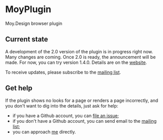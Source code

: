 # MoyPlugin
Moy.Design browser plugin

## Current state

A development of the 2.0 version of the plugin is in progress right now. Many changes are coming. Once 2.0 is ready, the announcement will be made. For now, you can try version 1.4.0. Details are on the [website](https://moy.design). 

To receive updates, please subscribe to the [mailing list](https://groups.io/g/moy).

## Get help

If the plugin shows no looks for a page or renders a page incorrectly, and you don't want to dig into the details, just ask for help:

* if you have a Github account, you can [file an issue](https://github.com/MoyDesign/MoyPlugin/issues);
* if you don't have a Github account, you can send email to the [mailing list](https://groups.io/g/moy);
* you can approach [me](https://github.com/dsavenko) directly.
